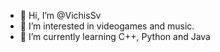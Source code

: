 - 👋 Hi, I’m @VichisSv
- 👀 I’m interested in videogames and music.
- 🌱 I’m currently learning C++, Python and Java

<!---
VichisSv/VichisSv is a ✨ special ✨ repository because its `README.md` (this file) appears on your GitHub profile.
You can click the Preview link to take a look at your changes.
--->
